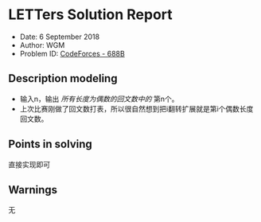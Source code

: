 # LETTers Solution Report

- Date: 6 September 2018
- Author: WGM
- Problem ID: [CodeForces - 688B](http://codeforces.com/problemset/problem/688/B)

## Description modeling

- 输入n，输出 *所有长度为偶数的回文数中的* 第n个。
- 上次比赛刚做了回文数打表，所以很自然想到把i翻转扩展就是第i个偶数长度回文数。

## Points in solving

直接实现即可

## Warnings

无 

